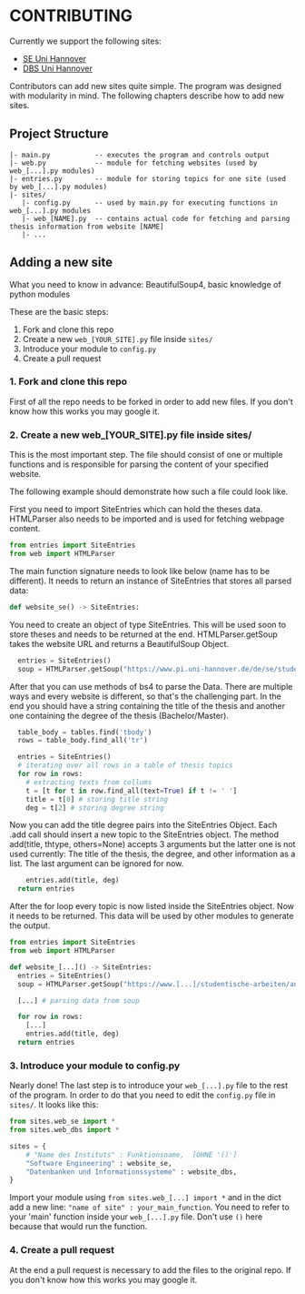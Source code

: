 # CONTRIBUTING

Currently we support the following sites:
- [SE Uni Hannover](https://www.pi.uni-hannover.de/de/se/studentische-arbeiten/angebote/)
- [DBS Uni Hannover](https://www.pi.uni-hannover.de/de/dbs/abschlussarbeiten/)

Contributors can add new sites quite simple. The program was designed with modularity in mind.
The following chapters describe how to add new sites.

## Project Structure
```
|- main.py           -- executes the program and controls output
|- web.py            -- module for fetching websites (used by web_[...].py modules)
|- entries.py        -- module for storing topics for one site (used by web_[...].py modules)
|- sites/
   |- config.py      -- used by main.py for executing functions in web_[...].py modules
   |- web_[NAME].py  -- contains actual code for fetching and parsing thesis information from website [NAME]
   |- ...
```

## Adding a new site

What you need to know in advance: BeautifulSoup4, basic knowledge of python modules

These are the basic steps:
1. Fork and clone this repo
2. Create a new ```web_[YOUR_SITE].py``` file inside ```sites/```
3. Introduce your module to ```config.py```
4. Create a pull request

### 1. Fork and clone this repo
First of all the repo needs to be forked in order to add new files. If you don't know how this works you may google it.

### 2. Create a new web_[YOUR_SITE].py file inside sites/
This is the most important step. The file should consist of one or multiple functions and is responsible for parsing the content of your specified website.

The following example should demonstrate how such a file could look like.

First you need to import SiteEntries which can hold the theses data. HTMLParser also needs to be imported and is used for fetching webpage content.

```python
from entries import SiteEntries
from web import HTMLParser
```

The main function signature needs to look like below (name has to be different). It needs to return an instance of SiteEntries that stores all parsed data:
```python
def website_se() -> SiteEntries:
```

You need to create an object of type SiteEntries. This will be used soon to store theses and needs to be returned at the end. HTMLParser.getSoup takes the website URL and returns a BeautifulSoup Object. 
```python
  entries = SiteEntries()
  soup = HTMLParser.getSoup("https://www.pi.uni-hannover.de/de/se/studentische-arbeiten/angebote/")
```

After that you can use methods of bs4 to parse the Data. There are multiple ways and every website is different, so that's the challenging part. In the end you should have a string containing the title of the thesis and another one containing the degree of the thesis (Bachelor/Master).
```python
  table_body = tables.find('tbody')
  rows = table_body.find_all('tr')

  entries = SiteEntries()
  # iterating over all rows in a table of thesis topics
  for row in rows:
    # extracting texts from collums
    t = [t for t in row.find_all(text=True) if t != ' ']
    title = t[0] # storing title string
    deg = t[2] # storing degree string
```

Now you can add the title degree pairs into the SiteEntries Object. Each .add call should insert a new topic to the SiteEntries object. 
The method add(title, thtype, others=None) accepts 3 arguments but the latter one is not used currently: The title of the thesis, the degree, and other information as a list. The last argument can be ignored for now.
```python
    entries.add(title, deg)
  return entries
```

After the for loop every topic is now listed inside the SiteEntries object. Now it needs to be returned. This data will be used by other modules to generate the output.

```python
from entries import SiteEntries
from web import HTMLParser

def website_[...]() -> SiteEntries:
  entries = SiteEntries()
  soup = HTMLParser.getSoup("https://www.[...]/studentische-arbeiten/angebote/")

  [...] # parsing data from soup

  for row in rows:
    [...]
    entries.add(title, deg)
  return entries
```

### 3. Introduce your module to config.py

Nearly done! The last step is to introduce your ```web_[...].py``` file to the rest of the program. In order to do that you need to edit the ```config.py```
file in ```sites/```.
It looks like this:
```python
from sites.web_se import *
from sites.web_dbs import *

sites = {
	# "Name des Instituts" : Funktionsname,  [OHNE '()']
	"Software Engineering" : website_se,
	"Datenbanken und Informationssysteme" : website_dbs,
}
```
Import your module using ```from sites.web_[...] import *``` and in the dict add a new line: ```"name of site" : your_main_function```. You need to refer to your 'main' function inside your ```web_[...].py``` file. Don't use `()` here because that would run the function.

### 4. Create a pull request
At the end a pull request is necessary to add the files to the original repo. If you don't know how this works you may google it.
